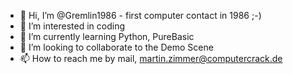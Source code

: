 - 👋 Hi, I’m @Gremlin1986 - first computer contact in 1986 ;-)
- 👀 I’m interested in coding
- 🌱 I’m currently learning Python, PureBasic
- 💞️ I’m looking to collaborate to the Demo Scene
- 📫 How to reach me by mail, martin.zimmer@computercrack.de


